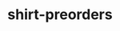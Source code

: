 ---
title: shirt-preorders
redirect_from: shirt-preorders
redirect_to: https://docs.google.com/forms/d/e/1FAIpQLSdZBFtPMTd9aWu8mRHlIF5oXcX8XtRmQXdJRF_gjAiHBw0Ajw/viewform?usp=sf_link
---